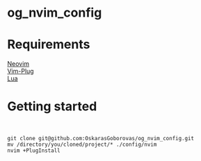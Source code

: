 # og_nvim_config

<h1>Requirements</h1>
	<a href="https://neovim.io/">Neovim</a><br>
	<a href="https://github.com/junegunn/vim-plug">Vim-Plug</a><br>
	<a href="https://www.lua.org/">Lua</a>

<h1>Getting started</h1><br>

	git clone git@github.com:OskarasGoborovas/og_nvim_config.git
	mv /directory/you/cloned/project/* ./config/nvim
	nvim +PlugInstall
